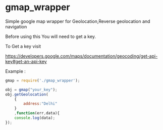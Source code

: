 # gmap_wrapper
Simple google map wrapper for Geolocation,Reverse geolocation and navigation

Before using this You will need to get a key.

To Get a key visit

https://developers.google.com/maps/documentation/geocoding/get-api-key#get-an-api-key

Example :

```javascript
gmap = require('./gmap_wrapper');

obj = gmap("your_key");
obj.getGeolocation(
	{
		address:"Delhi"
	}
	,function(err,data){
	console.log(data);
});

```
